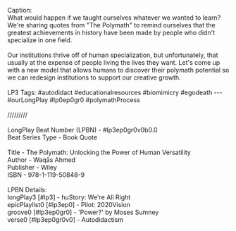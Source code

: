 Caption:<br>
What would happen if we taught ourselves whatever we wanted to learn? We're sharing quotes from "The Polymath" to remind ourselves that the greatest achievements in history have been made by people who didn't specialize in one field.<br>
<br>
Our institutions thrive off of human specialization, but unfortunately, that usually at the expense of people living the lives they want. Let's come up with a new model that allows humans to discover their polymath potential so we can redesign institutions to support our creative growth.<br>
<br>
LP3 Tags: #autodidact #educationalresources #biomimicry #egodeath --- #ourLongPlay #lp0ep0gr0 #polymathProcess <br>
<br>
/////////<br>
<br>
LongPlay Beat Number (LPBN) - #lp3ep0gr0v0b0.0<br>
Beat Series Type - Book Quote<br>
<br>
Title - The Polymath: Unlocking the Power of Human Versatility<br>
Author - Waqās Ahmed<br>
Publisher - Wiley<br>
ISBN - 978-1-119-50848-9<br>
<br>
LPBN Details:<br>
longPlay3 [#lp3] - huStory: We're All Right<br>
epicPlaylist0 [#lp3ep0] - Pilot: 2020Vision<br>
groove0 [#lp3ep0gr0] - 'Power?' by Moses Sumney<br>
verse0 [#lp3ep0gr0v0] - Autodidactism<br>